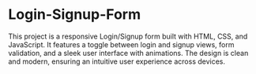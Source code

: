 # Login-Signup-Form
This project is a responsive Login/Signup form built with HTML, CSS, and JavaScript. It features a toggle between login and signup views, form validation, and a sleek user interface with animations. The design is clean and modern, ensuring an intuitive user experience across devices.
